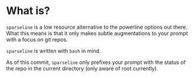 What is?
===
`sparseline` is a low resource alternative to the powerline options out there. What this means is that it only makes subtle augmentations to your prompt with a focus on git repos.


`sparseline` is written with `bash` in mind.


As of this commit, `sparseline` only prefixes your prompt with the status of the repo in the current directory (only aware of root currently).
